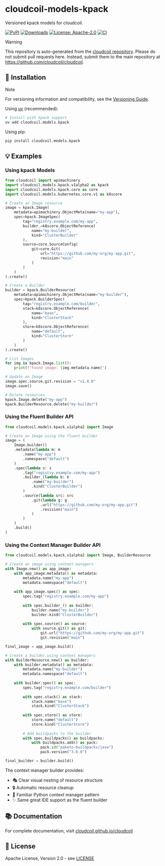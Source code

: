 # cloudcoil-models-kpack

Versioned kpack models for cloudcoil.

[![PyPI](https://img.shields.io/pypi/v/cloudcoil.models.kpack.svg)](https://pypi.python.org/pypi/cloudcoil.models.kpack)
[![Downloads](https://static.pepy.tech/badge/cloudcoil.models.kpack)](https://pepy.tech/project/cloudcoil.models.kpack)
[![License: Apache-2.0](https://img.shields.io/badge/License-Apache_2.0-blue.svg)](https://opensource.org/license/apache-2-0/)
[![CI](https://github.com/cloudcoil/models-kpack/actions/workflows/ci.yml/badge.svg)](https://github.com/cloudcoil/models-kpack/actions/workflows/ci.yml)
> [!WARNING]  
> This repository is auto-generated from the [cloudcoil repository](https://github.com/cloudcoil/cloudcoil/tree/main/models/kpack). Please do not submit pull requests here. Instead, submit them to the main repository at https://github.com/cloudcoil/cloudcoil.

## 🔧 Installation

> [!NOTE]
> For versioning information and compatibility, see the [Versioning Guide](https://github.com/cloudcoil/cloudcoil/blob/main/VERSIONING.md).

Using [uv](https://github.com/astral-sh/uv) (recommended):

```bash
# Install with kpack support
uv add cloudcoil.models.kpack
```

Using pip:

```bash
pip install cloudcoil.models.kpack
```

## 💡 Examples

### Using kpack Models

```python
from cloudcoil import apimachinery
import cloudcoil.models.kpack.v1alpha2 as kpack
import cloudcoil.models.kpack.core as core
import cloudcoil.models.kubernetes.core.v1 as k8score

# Create an Image resource
image = kpack.Image(
    metadata=apimachinery.ObjectMeta(name="my-app"),
    spec=kpack.ImageSpec(
        tag="registry.example.com/my-app",
        builder_=k8score.ObjectReference(
            name="my-builder",
            kind="ClusterBuilder"
        ),
        source=core.SourceConfig(
            git=core.Git(
                url="https://github.com/my-org/my-app.git",
                revision="main"
            )
        )
    )
).create()

# Create a Builder
builder = kpack.BuilderResource(
    metadata=apimachinery.ObjectMeta(name="my-builder"),
    spec=kpack.BuilderSpec(
        tag="registry.example.com/builder",
        stack=k8score.ObjectReference(
            name="base",
            kind="ClusterStack"
        ),
        store=k8score.ObjectReference(
            name="default",
            kind="ClusterStore"
        )
    )
).create()

# List Images
for img in kpack.Image.list():
    print(f"Found image: {img.metadata.name}")

# Update an Image
image.spec.source.git.revision = "v1.0.0"
image.save()

# Delete resources
kpack.Image.delete("my-app")
kpack.BuilderResource.delete("my-builder")
```

### Using the Fluent Builder API

```python
from cloudcoil.models.kpack.v1alpha2 import Image

# Create an Image using the fluent builder
image = (
    Image.builder()
    .metadata(lambda m: m
        .name("my-app")
        .namespace("default")
    )
    .spec(lambda s: s
        .tag("registry.example.com/my-app")
        .builder_(lambda b: b
            .name("my-builder")
            .kind("ClusterBuilder")
        )
        .source(lambda src: src
            .git(lambda g: g
                .url("https://github.com/my-org/my-app.git")
                .revision("main")
            )
        )
    )
    .build()
)
```

### Using the Context Manager Builder API

```python
from cloudcoil.models.kpack.v1alpha2 import Image, BuilderResource

# Create an image using context managers
with Image.new() as app_image:
    with app_image.metadata() as metadata:
        metadata.name("my-app")
        metadata.namespace("default")
    
    with app_image.spec() as spec:
        spec.tag("registry.example.com/my-app")
        
        with spec.builder_() as builder:
            builder.name("my-builder")
            builder.kind("ClusterBuilder")
        
        with spec.source() as source:
            with source.git() as git:
                git.url("https://github.com/my-org/my-app.git")
                git.revision("main")

final_image = app_image.build()

# Create a builder using context managers
with BuilderResource.new() as builder:
    with builder.metadata() as metadata:
        metadata.name("my-builder")
        metadata.namespace("default")
    
    with builder.spec() as spec:
        spec.tag("registry.example.com/builder")
        
        with spec.stack() as stack:
            stack.name("base")
            stack.kind("ClusterStack")
        
        with spec.store() as store:
            store.name("default")
            store.kind("ClusterStore")
        
        # Add buildpacks to the builder
        with spec.buildpacks() as buildpacks:
            with buildpacks.add() as pack:
                pack.id("paketo-buildpacks/java")
                pack.version("3.0.0")

final_builder = builder.build()
```

The context manager builder provides:
- 🎭 Clear visual nesting of resource structure
- 🔒 Automatic resource cleanup
- 🎯 Familiar Python context manager pattern
- ✨ Same great IDE support as the fluent builder

## 📚 Documentation

For complete documentation, visit [cloudcoil.github.io/cloudcoil](https://cloudcoil.github.io/cloudcoil)

## 📜 License

Apache License, Version 2.0 - see [LICENSE](LICENSE)
